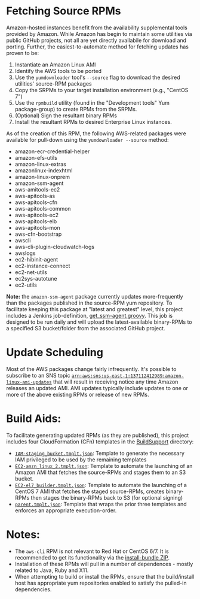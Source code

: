 # Fetching Source RPMs
Amazon-hosted instances benefit from the availability supplemental tools provided by Amazon. While Amazon has begin to maintain some utilities via public GitHub projects, not all are yet directly availabile for download and porting. Further, the easiest-to-automate method for fetching updates has proven to be: 

1. Instantiate an Amazon Linux AMI
2. Identify the AWS tools to be ported
3. Use the `yumdownloader` tool's `--source` flag to download the desired utilities' source-RPM packages
4. Copy the SRPMs to your target installation environment (e.g., "CentOS 7")
5. Use the `rpmbuild` utility (found in the "Development tools" Yum package-group) to create RPMs from the SRPMs.
7. (Optional) Sign the resultant binary RPMs
6. Install the resultant RPMs to desired Enterprise Linux instances.

As of the creation of this RPM, the following AWS-related packages were available for pull-down using the `yumdownloader --source` method:

* amazon-ecr-credential-helper
* amazon-efs-utils
* amazon-linux-extras
* amazonlinux-indexhtml
* amazon-linux-onprem
* amazon-ssm-agent
* aws-amitools-ec2
* aws-apitools-as
* aws-apitools-cfn
* aws-apitools-common
* aws-apitools-ec2
* aws-apitools-elb
* aws-apitools-mon
* aws-cfn-bootstrap
* awscli
* aws-cli-plugin-cloudwatch-logs
* awslogs
* ec2-hibinit-agent
* ec2-instance-connect
* ec2-net-utils
* ec2sys-autotune
* ec2-utils

**Note:** the `amazon-ssm-agent` package currently updates more-frequently than the packages published in the source-RPM yum repository. To facilitate keeping this package at "latest and greatest" level, this project includes a Jenkins job-definition, [get_ssm-agent.groovy](BuildSupport/get_ssm-agent.groovy). This job is designed to be run daily and will upload the latest-available binary-RPMs to a specified S3 bucket/folder from the associated GitHub project.

# Update Scheduling
Most of the AWS packages change fairly infrequently. It's possible to subscribe to an SNS topic [`arn:aws:sns:us-east-1:137112412989:amazon-linux-ami-updates`](https://aws.amazon.com/amazon-linux-ami/2016.09-release-notes) that will result in receiving notice any time Amazon releases an updated AMI. AMI updates typically include updates to one or more of the above existing RPMs or release of new RPMs.

# Build Aids:

To facilitate generating updated RPMs (as they are published), this project includes four CloudFormation (CFn) templates in the [BuildSupport](BuildSupport) directory:

* [`IAM-staging_bucket.tmplt.json`](BuildSupport/IAM-staging_bucket.tmplt.json): Template to generate the necessary IAM privileged to be used by the remaining templates
* [`EC2-amzn_linux_2.tmplt.json`](BuildSupport/EC2-amzn_linux_2.tmplt.json): Template to automate the launching of an Amazon AMI that fetches the source-RPMs and stages them to an S3 bucket.
* [`EC2-el7_builder.tmplt.json`](BuildSupport/EC2-el7_builder.tmplt.json): Template to automate the launching of a CentOS 7 AMI that fetches the staged source-RPMs, creates binary-RPMs then stages the binary-RPMs back to S3 (for optional signing)
* [`parent.tmplt.json`](BuildSupport/parent.tmplt.json): Template that wraps the prior three templates and enforces an appropriate execution-order.

# Notes:

* The `aws-cli` RPM is not relevant to Red Hat or CentOS 6/7. It is recommended to get its functionality via the [install-bundle ZIP](http://docs.aws.amazon.com/cli/latest/userguide/installing.html).
* Installation of these RPMs will pull in a number of dependences - mostly related to Java, Ruby and X11.
* When attempting to build or install the RPMs, ensure that the build/install host has appropriate yum repositories enabled to satisfy the pulled-in dependencies.

